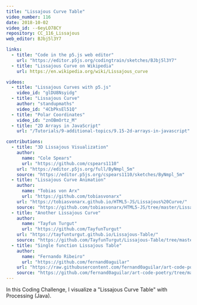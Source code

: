 ```yaml
---
title: "Lissajous Curve Table"
video_number: 116
date: 2018-10-02
video_id: --6eyLO78CY
repository: CC_116_Lissajous
web_editor: BJbj5l3Y7

links:
  - title: "Code in the p5.js web editor"
    url: "https://editor.p5js.org/codingtrain/sketches/BJbj5l3Y7"
  - title: "Lissajous Curve on Wikipedia"
    url: https://en.wikipedia.org/wiki/Lissajous_curve

videos:
  - title: "Lissajous Curves with p5.js"
    video_id: "glDU8Nsyidg"
  - title: "Lissajous Curve"
    author: "standupmaths"
    video_id: "4CbPksEl51Q"
  - title: "Polar Coordinates"
    video_id: "znOBmOrtz_M"
  - title: "2D Arrays in JavaScript"
    url: "/Tutorials/9-additional-topics/9.15-2d-arrays-in-javascript"

contributions:
  - title: "3D Lissajous Visualization"
    author:
      name: "Cole Spears"
      url: "https://github.com/cspears1110"
    url: "https://editor.p5js.org/full/ByNmpl_5m"
    source: "https://editor.p5js.org/cspears1110/sketches/ByNmpl_5m"
  - title: "Lissajous Curve Animation"
    author:
      name: "Tobias von Arx"
      url: "https://github.com/tobiasvonarx"
    url: "https://tobiasvonarx.github.io/HTML5-JS/Lissajous%20Curve/"
    source: "https://github.com/tobiasvonarx/HTML5-JS/tree/master/Lissajous%20Curve"
  - title: "Another Lissajous Curve"
    author:
      name: "Tayfun Turgut"
      url: "https://github.com/TayfunTurgut"
    url: "https://tayfunturgut.github.io/Lissajous-Table/"
    source: "https://github.com/TayfunTurgut/Lissajous-Table/tree/master"
  - title: "Single function Lissajous Table"
    author:
      name: "Fernando Ribeiro"
      url: "https://github.com/fernand0aguilar"
    url: "https://raw.githubusercontent.com/fernand0aguilar/art-code-poetry/master/Processing/Lissajous_Curve_Table/lissajous063.png"
    source: "https://github.com/fernand0aguilar/art-code-poetry/tree/master/Processing/Lissajous_Curve_Table"
---
```


In this Coding Challenge, I visualize a "Lissajous Curve Table" with Processing (Java).
